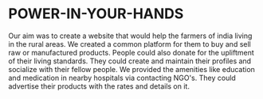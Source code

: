 # POWER-IN-YOUR-HANDS
Our aim was to create a website that would help the farmers of india living in the rural areas.
We created a common platform for them to buy and sell raw or manufactured products.
People could also donate for the upliftment of their living standards.
They could create and maintain their profiles and socialize with their fellow people.
We provided the amenities like education and medication in nearby hospitals via contacting NGO's.
They could advertise their products with the rates and details on it.
